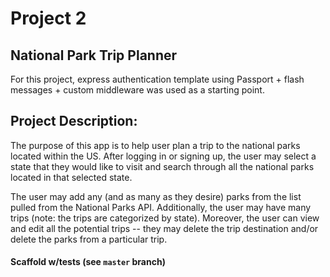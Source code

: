 # Project 2
## National Park Trip Planner

For this project, express authentication template using Passport + flash messages + custom middleware was used as a starting point.

## Project Description:

The purpose of this app is to help user plan a trip to the national parks located within the US.  After logging in or signing up, the user may select a state that they would like to visit and search through all the national parks located in that selected state.  

The user may add any (and as many as they desire) parks from the list pulled from the National Parks API.  Additionally, the user may have many trips (note: the trips are categorized by state).  Moreover, the user can view and edit all the potential trips -- they may delete the trip destination and/or delete the parks from a particular trip.

#### Scaffold w/tests (see `master` branch)

